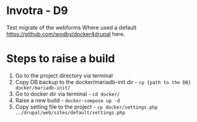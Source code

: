 # Invotra - D9

Test migrate of the webforms
Where used a default https://github.com/wodby/docker4drupal here.

# Steps to raise a build

1. Go to the project directory via terminal
2. Copy DB backup to the docker/mariadb-init dir - `cp {path to the DB} docker/mariadb-init/` 
3. Go to docker dir via terminal - `cd docker/`
4. Raise a new build  - `docker-compose up -d`
5. Copy setting file to the project - `cp docker/settings.php ../drupal/web/sites/default/settings.php` 
